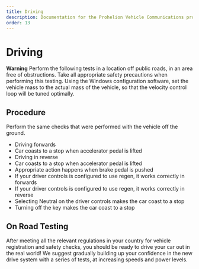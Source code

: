 ```yaml
---
title: Driving
description: Documentation for the Prohelion Vehicle Communications protocol
order: 13
---
```


# Driving

<div class="callout callout--warning">
    <p><strong>Warning</strong> Perform the following tests in a location off public roads, in an area free of obstructions.  Take all appropriate safety precautions when performing this testing.
    Using the Windows configuration software, set the vehicle mass to the actual mass of the vehicle, so that the velocity control loop will be tuned optimally.
</p>
</div>

## Procedure 

Perform the same checks that were performed with the vehicle off the ground.
*   Driving forwards
*   Car coasts to a stop when accelerator pedal is lifted
*   Driving in reverse
*   Car coasts to a stop when accelerator pedal is lifted
*   Appropriate action happens when brake pedal is pushed
*   If your driver controls is configured to use regen, it works correctly in forwards
*   If your driver controls is configured to use regen, it works correctly in reverse
*   Selecting Neutral on the driver controls makes the car coast to a stop
*   Turning off the key makes the car coast to a stop

## On Road Testing

After meeting all the relevant regulations in your country for vehicle registration and safety checks, you should be ready to drive your car out in the real world!  We suggest gradually building up your confidence in the new drive system with a series of tests, at increasing speeds and power levels.  